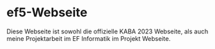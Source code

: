 # ef5-Webseite
Diese Webseite ist sowohl die offizielle KABA 2023 Webseite, als auch meine Projektarbeit im EF Informatik im Projekt Webseite.
